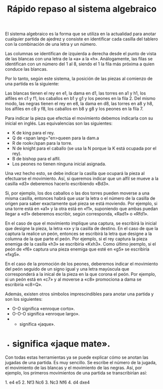 ﻿---
title: Rápido repaso al sistema algebraico
---

El sistema algebraico es la forma que se utiliza en la actualidad para anotar cualquier partida de ajedrez y consiste en identificar cada casilla del tablero con la combinación de una letra y un número.

Las columnas se identifican de izquierda a derecha desde el punto de vista de las blancas con una letra de la «a» a la «h». Análogamente, las filas se identifican con un número del 1 al 8, siendo el 1 la fila más próxima a quien conduce las blancas.

Por lo tanto, según este sistema, la posición de las piezas al comienzo de una partida es la siguiente:

Las blancas tienen el rey en e1, la dama en d1, las torres en a1 y h1, los alfiles en c1 y f1, los caballos en b1 y g1 y los peones en la fila 2. Del mismo modo, las negras tienen el rey en e8, la dama en d8, las torres en a8 y h8, los alfiles en c8 y f8, los caballos en b8 y g8 y los peones en la fila 7.

Para indicar la pieza que efectúa el movimiento debemos indicarla con su inicial en inglés. Las equivalencias son las siguientes:

- K de <span lang="en">king</span> para el rey.
- Q de <span lang="en>queen</span> para la dam.a
- R de <span lang="en">rook</span para la torre.
- N de <span lang="en">knight</span> para el caballo (se usa la N porque la K está ocupada por el rey).
- B de <span lang="en">bishop</span> para el alfil.
- Los peones no tienen ninguna inicial asignada.

Una vez hecho esto, se debe indicar la casilla que ocupará la pieza al efectuarse el movimiento. Así, si queremos indicar que un alfil se mueve a la casilla «d3» deberemos hacerlo escribiendo «Bd3».

Si, por ejemplo, los dos caballos o las dos torres pueden moverse a una misma casilla, entonces habrá que usar la letra o el número de la casilla de origen para saber exactamente qué pieza se está moviendo. Por ejemplo, si una torre está en «a1» y la otra está en «f1», suponiendo que ambas puedan llegar a «d1» deberemos escribir, según corresponda, «Rad1» o «Rfd1».

En el caso de que el movimiento implique una captura, se escribirá la inicial que designe la pieza, la letra «x» y la casilla de destino. En el caso de que la captura la realice un peón, entonces se escribirá la letra que designe a la columna de la que parte el peón. Por ejemplo, si el rey captura la pieza enemiga de la casilla «h3» se escribiría «Kxh3». Como último jeemplo, si el peón de «f6» captura una pieza enemiga que esté en «g5» se escribiría «fxg5».

En el caso de la promoción de los peones, deberemos indicar el movimiento del peón seguido de un signo igual y una letra mayúscula que corresponderá a la inical de la pieza en la que corona el peón. Por ejemplo, si un peón está en «c7» y al moverse a «c8» promociona a dama se escribiría «c8=Q».

Además, existen otros símbolos imprescindibles para anotar una partida y son los siguientes:

- O-O significa «enroque corto».
- O-O-O significa «enroque largo».
- + significa «jaque».
- # significa «jaque mate».


Con todas estas herramientas ya se puede explicar cómo se anotan las jugadas de una partida. Es muy sencillo. Se escribe el número de la jugada, el movimiento de las blancas y el movimiento de las negras. Así, por ejemplo, los primeros movimientos de una partida se transcribirían así:

1\. e4 e5 2. Nf3 Nc6 3. Nc3 Nf6 4. d4 dxe4